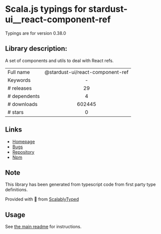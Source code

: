 
# Scala.js typings for stardust-ui__react-component-ref

Typings are for version 0.38.0

## Library description:
A set of components and utils to deal with React refs.

|                    |                 |
| ------------------ | :-------------: |
| Full name          | @stardust-ui/react-component-ref |
| Keywords           | - |
| # releases         | 29 |
| # dependents       | 4 |
| # downloads        | 602445 |
| # stars            | 0 |

## Links
- [Homepage](https://github.com/stardust-ui/react/tree/master/packages/react-component-ref)
- [Bugs](https://github.com/stardust-ui/react/issues)
- [Repository](https://github.com/stardust-ui/react)
- [Npm](https://www.npmjs.com/package/%40stardust-ui%2Freact-component-ref)
    


## Note
This library has been generated from typescript code from first party type definitions.

Provided with :purple_heart: from [ScalablyTyped](https://github.com/oyvindberg/ScalablyTyped)

## Usage
See [the main readme](../../readme.md) for instructions.


